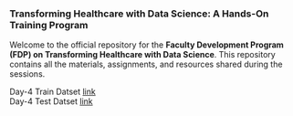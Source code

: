 ### Transforming Healthcare with Data Science: A Hands-On Training Program
Welcome to the official repository for the **Faculty Development Program (FDP) on Transforming Healthcare with Data Science**. This repository contains all the materials, assignments, and resources shared during the sessions.

Day-4 Train Datset [link](https://drive.google.com/file/d/1jZjDcJYWByKtwRRtJzngSj5Md80nTgax/view?usp=sharing)
<br>
Day-4 Test Datset [link](https://drive.google.com/file/d/1i6EPPEb64-hSeOTlPlZV1FVcHAx1QDYr/view?usp=sharing)

